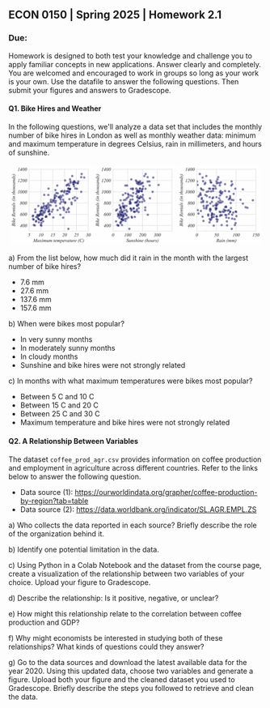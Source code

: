 ## ECON 0150 | Spring 2025 | Homework 2.1

### Due: 

Homework is designed to both test your knowledge and challenge you to apply familiar concepts in new applications. Answer clearly and completely. You are welcomed and encouraged to work in groups so long as your work is your own. Use the datafile to answer the following questions. Then submit your figures and answers to Gradescope.

#### Q1. Bike Hires and Weather

In the following questions, we'll analyze a data set that includes the monthly number of bike hires in London as well as monthly weather data: minimum and maximum temperature in degrees Celsius, rain in millimeters, and hours of sunshine.

<img src="i/HW4_image.png"/>

a) From the list below, how much did it rain in the month with the largest number of bike hires?

- 7.6 mm
- 27.6 mm
- 137.6 mm
- 157.6 mm

b) When were bikes most popular?

- In very sunny months
- In moderately sunny months
- In cloudy months
- Sunshine and bike hires were not strongly related

c) In months with what maximum temperatures were bikes most popular?

- Between 5 C and 10 C
- Between 15 C and 20 C
- Between 25 C and 30 C
- Maximum temperature and bike hires were not strongly related

#### Q2. A Relationship Between Variables

The dataset `coffee_prod_agr.csv` provides information on coffee production and employment in agriculture across different countries. Refer to the links below to answer the following question.

- Data source (1): https://ourworldindata.org/grapher/coffee-production-by-region?tab=table
- Data source (2): https://data.worldbank.org/indicator/SL.AGR.EMPL.ZS

a) Who collects the data reported in each source? Briefly describe the role of the organization behind it.

b) Identify one potential limitation in the data. 

c) Using Python in a Colab Notebook and the dataset from the course page, create a visualization of the relationship between two variables of your choice. Upload your figure to Gradescope.

d) Describe the relationship: Is it positive, negative, or unclear?

e) How might this relationship relate to the correlation between coffee production and GDP?

f) Why might economists be interested in studying both of these relationships? What kinds of questions could they answer?

g) Go to the data sources and download the latest available data for the year 2020. Using this updated data, choose two variables and generate a figure. Upload both your figure and the cleaned dataset you used to Gradescope. Briefly describe the steps you followed to retrieve and clean the data.